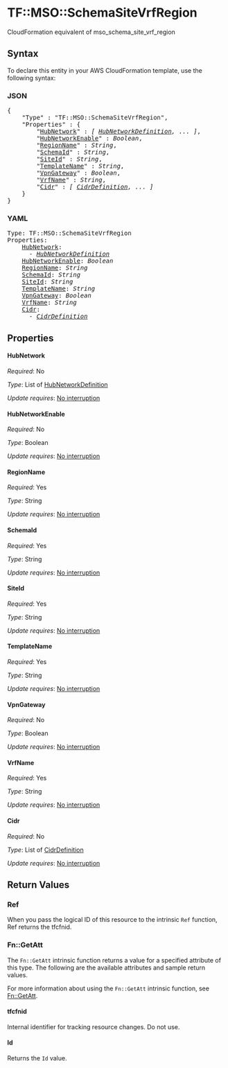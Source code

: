 # TF::MSO::SchemaSiteVrfRegion

CloudFormation equivalent of mso_schema_site_vrf_region

## Syntax

To declare this entity in your AWS CloudFormation template, use the following syntax:

### JSON

<pre>
{
    "Type" : "TF::MSO::SchemaSiteVrfRegion",
    "Properties" : {
        "<a href="#hubnetwork" title="HubNetwork">HubNetwork</a>" : <i>[ <a href="hubnetworkdefinition.md">HubNetworkDefinition</a>, ... ]</i>,
        "<a href="#hubnetworkenable" title="HubNetworkEnable">HubNetworkEnable</a>" : <i>Boolean</i>,
        "<a href="#regionname" title="RegionName">RegionName</a>" : <i>String</i>,
        "<a href="#schemaid" title="SchemaId">SchemaId</a>" : <i>String</i>,
        "<a href="#siteid" title="SiteId">SiteId</a>" : <i>String</i>,
        "<a href="#templatename" title="TemplateName">TemplateName</a>" : <i>String</i>,
        "<a href="#vpngateway" title="VpnGateway">VpnGateway</a>" : <i>Boolean</i>,
        "<a href="#vrfname" title="VrfName">VrfName</a>" : <i>String</i>,
        "<a href="#cidr" title="Cidr">Cidr</a>" : <i>[ <a href="cidrdefinition.md">CidrDefinition</a>, ... ]</i>
    }
}
</pre>

### YAML

<pre>
Type: TF::MSO::SchemaSiteVrfRegion
Properties:
    <a href="#hubnetwork" title="HubNetwork">HubNetwork</a>: <i>
      - <a href="hubnetworkdefinition.md">HubNetworkDefinition</a></i>
    <a href="#hubnetworkenable" title="HubNetworkEnable">HubNetworkEnable</a>: <i>Boolean</i>
    <a href="#regionname" title="RegionName">RegionName</a>: <i>String</i>
    <a href="#schemaid" title="SchemaId">SchemaId</a>: <i>String</i>
    <a href="#siteid" title="SiteId">SiteId</a>: <i>String</i>
    <a href="#templatename" title="TemplateName">TemplateName</a>: <i>String</i>
    <a href="#vpngateway" title="VpnGateway">VpnGateway</a>: <i>Boolean</i>
    <a href="#vrfname" title="VrfName">VrfName</a>: <i>String</i>
    <a href="#cidr" title="Cidr">Cidr</a>: <i>
      - <a href="cidrdefinition.md">CidrDefinition</a></i>
</pre>

## Properties

#### HubNetwork

_Required_: No

_Type_: List of <a href="hubnetworkdefinition.md">HubNetworkDefinition</a>

_Update requires_: [No interruption](https://docs.aws.amazon.com/AWSCloudFormation/latest/UserGuide/using-cfn-updating-stacks-update-behaviors.html#update-no-interrupt)

#### HubNetworkEnable

_Required_: No

_Type_: Boolean

_Update requires_: [No interruption](https://docs.aws.amazon.com/AWSCloudFormation/latest/UserGuide/using-cfn-updating-stacks-update-behaviors.html#update-no-interrupt)

#### RegionName

_Required_: Yes

_Type_: String

_Update requires_: [No interruption](https://docs.aws.amazon.com/AWSCloudFormation/latest/UserGuide/using-cfn-updating-stacks-update-behaviors.html#update-no-interrupt)

#### SchemaId

_Required_: Yes

_Type_: String

_Update requires_: [No interruption](https://docs.aws.amazon.com/AWSCloudFormation/latest/UserGuide/using-cfn-updating-stacks-update-behaviors.html#update-no-interrupt)

#### SiteId

_Required_: Yes

_Type_: String

_Update requires_: [No interruption](https://docs.aws.amazon.com/AWSCloudFormation/latest/UserGuide/using-cfn-updating-stacks-update-behaviors.html#update-no-interrupt)

#### TemplateName

_Required_: Yes

_Type_: String

_Update requires_: [No interruption](https://docs.aws.amazon.com/AWSCloudFormation/latest/UserGuide/using-cfn-updating-stacks-update-behaviors.html#update-no-interrupt)

#### VpnGateway

_Required_: No

_Type_: Boolean

_Update requires_: [No interruption](https://docs.aws.amazon.com/AWSCloudFormation/latest/UserGuide/using-cfn-updating-stacks-update-behaviors.html#update-no-interrupt)

#### VrfName

_Required_: Yes

_Type_: String

_Update requires_: [No interruption](https://docs.aws.amazon.com/AWSCloudFormation/latest/UserGuide/using-cfn-updating-stacks-update-behaviors.html#update-no-interrupt)

#### Cidr

_Required_: No

_Type_: List of <a href="cidrdefinition.md">CidrDefinition</a>

_Update requires_: [No interruption](https://docs.aws.amazon.com/AWSCloudFormation/latest/UserGuide/using-cfn-updating-stacks-update-behaviors.html#update-no-interrupt)

## Return Values

### Ref

When you pass the logical ID of this resource to the intrinsic `Ref` function, Ref returns the tfcfnid.

### Fn::GetAtt

The `Fn::GetAtt` intrinsic function returns a value for a specified attribute of this type. The following are the available attributes and sample return values.

For more information about using the `Fn::GetAtt` intrinsic function, see [Fn::GetAtt](https://docs.aws.amazon.com/AWSCloudFormation/latest/UserGuide/intrinsic-function-reference-getatt.html).

#### tfcfnid

Internal identifier for tracking resource changes. Do not use.

#### Id

Returns the <code>Id</code> value.


